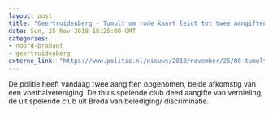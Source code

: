 ```yaml
---
layout: post
title: "Geertruidenberg - Tumult om rode kaart leidt tot twee aangiften"
date: Sun, 25 Nov 2018 18:25:00 GMT
categories: 
- noord-brabant 
- geertruidenberg 
externe_link: "https://www.politie.nl/nieuws/2018/november/25/08-tumult-om-rode-kaart-leidt-tot-twee-aangiften.html"
---
```


De politie heeft vandaag twee aangiften opgenomen, beide afkomstig van een voetbalvereniging. De thuis spelende club deed aangifte van vernieling, de uit spelende club uit Breda van belediging/ discriminatie.
